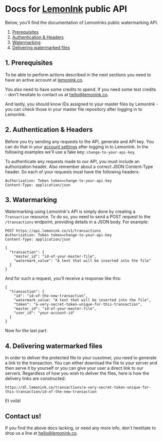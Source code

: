 # Docs for [LemonInk](https://lemonink.co) public API

Below, you'll find the documentation of LemonInks public watermarking API.

1. [Prerequisites](#prerequisites)
2. [Authentication & Headers](#authentication-&-Headers)
3. [Watermarking](#watermarking)
4. [Delivering watermarked files](#delivering-watermarked-files)
 
## 1. Prerequisites

To be able to perform actions described in the next sections you need to have an active account at [lemonink.co](https://lemonink.co).

You also need to have some credits to spend. If you need some test credits - don't hesitate to contact us at [hello@lemonink.co](mailto:hello@lemonink.co).

And lastly, you should know IDs assigned to your master files by LemonInk - you can check those in your master file repository after logging in to LemonInk. 

## 2. Authentication & Headers

Before you try sending any requests to the API, generate and API key. You can do that in your [account settings](https://lemonink.co/account/api-keys) after logging in to LemonInk. In the following examples we'll use a fake key: `change-to-your-api-key`.

To authenticate any requests made to our API, you must include an authorization header. Also remember about a correct JSON Content-Type header. So each of your requests must have the following headers:

````
Authorization: Token token=change-to-your-api-key
Content-Type: application/json
````

## 3. Watermarking

Watermarking using LemonInk's API is simply done by creating a `Transaction` resource. To do so, you need to send a POST request to the `/transactions` endpoint, providing details in a JSON body. For example:

````
POST https://api.lemonink.co/v1/transactions
Authorization: Token token=change-to-your-api-key
Content-Type: application/json

{
  "transaction": {
    "master_id": "id-of-your-master-file",
    "watermark_value": "A text that will be inserted into the file"
  }
}
````

And for such a request, you'll receive a response like this:

````
{
  "transaction": {
    "id": "id-of-the-new-transaction",
    "watermark_value: "A text that will be inserted into the file",
    "token": "a-very-secret-token-unique-for-this-transaction",
    "master_id": "id-of-your-master-file",
    "user_id": "your-account-id"
  }
}
````

Now for the last part:

## 4. Delivering watermarked files

In order to deliver the protected file to your cusotmer, you need to generate a link to the transaction. You can either download the file to your server and then serve it by yourself or you can give your user a direct link to our servers. Regardless of how you wish to deliver the files, here is how the delivery links are constructed:

````
https://dl.lemonink.co/transactions/a-very-secret-token-unique-for-this-transaction/id-of-the-new-transaction
````

Et voilà!

## Contact us!

If you find the above docs lacking, or need any more info, don't hestitate to drop us a line at [hello@lemonink.co](mailto:hello@lemonink.co).
